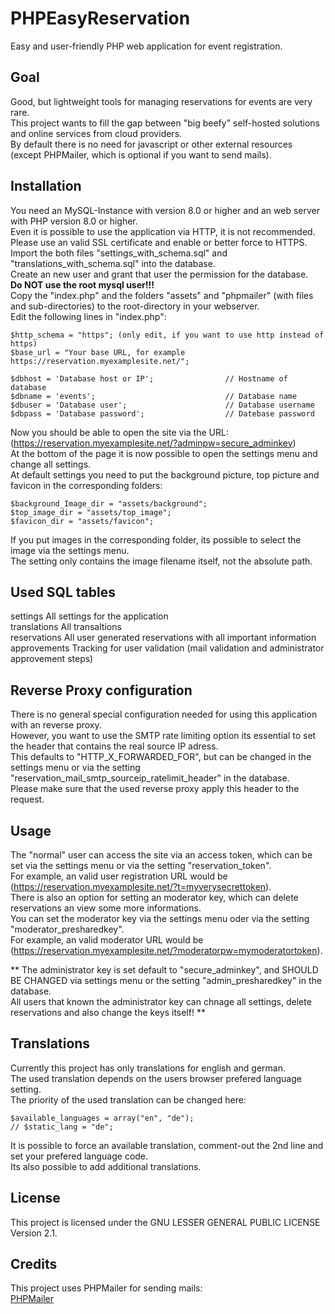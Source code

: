 # PHPEasyReservation
Easy and user-friendly PHP web application for event registration.

## Goal
Good, but lightweight tools for managing reservations for events are very rare.<br>
This project wants to fill the gap between "big beefy" self-hosted solutions and online services from cloud providers.<br>
By default there is no need for javascript or other external resources (except PHPMailer, which is optional if you want to send mails).

## Installation
You need an MySQL-Instance with version 8.0 or higher and an web server with PHP version 8.0 or higher.<br>
Even it is possible to use the application via HTTP, it is not recommended. Please use an valid SSL certificate and enable or better force to HTTPS.<br>
Import the both files "settings_with_schema.sql" and "translations_with_schema.sql" into the database.<br>
Create an new user and grant that user the permission for the database.<br>
**Do NOT use the root mysql user!!!**<br>
Copy the "index.php" and the folders "assets" and "phpmailer" (with files and sub-directories) to the root-directory in your webserver.<br>
Edit the following lines in "index.php":

```
$http_schema = "https"; (only edit, if you want to use http instead of https)
$base_url = "Your base URL, for example https://reservation.myexamplesite.net/";

$dbhost = 'Database host or IP';                // Hostname of database
$dbname = 'events';                             // Database name
$dbuser = 'Database user';                      // Database username
$dbpass = 'Database password';                  // Datebase password
```

Now you should be able to open the site via the URL:<br>
(https://reservation.myexamplesite.net/?adminpw=secure_adminkey)<br>
At the bottom of the page it is now possible to open the settings menu and change all settings.<br>
At default settings you need to put the background picture, top picture and favicon in the corresponding folders:

```
$background_Image_dir = "assets/background";
$top_image_dir = "assets/top_image";
$favicon_dir = "assets/favicon";
```

If you put images in the corresponding folder, its possible to select the image via the settings menu.<br>
The setting only contains the image filename itself, not the absolute path.

## Used SQL tables
settings        All settings for the application<br>
translations    All transaltions<br>
reservations    All user generated reservations with all important information<br>
approvements    Tracking for user validation (mail validation and administrator approvement steps)

## Reverse Proxy configuration
There is no general special configuration needed for using this application with an reverse proxy.<br>
However, you want to use the SMTP rate limiting option its essential to set the header that contains the real source IP adress.<br>
This defaults to "HTTP_X_FORWARDED_FOR", but can be changed in the settings menu or via the setting "reservation_mail_smtp_sourceip_ratelimit_header" in the database.<br>
Please make sure that the used reverse proxy apply this header to the request.

## Usage
The "normal" user can access the site via an access token, which can be set via the settings menu or via the setting "reservation_token".<br>
For example, an valid user registration URL would be (https://reservation.myexamplesite.net/?t=myverysecrettoken).<br>
There is also an option for setting an moderator key, which can delete reservations an view some more informations.<br>
You can set the moderator key via the settings menu oder via the setting "moderator_presharedkey".<br>
For example, an valid moderator URL would be (https://reservation.myexamplesite.net/?moderatorpw=mymoderatortoken).

**
The administrator key is set default to "secure_adminkey", and SHOULD BE CHANGED via settings menu or the setting "admin_presharedkey" in the database.<br>
All users that known the administrator key can chnage all settings, delete reservations and also change the keys itself!
**

## Translations
Currently this project has only translations for english and german.<br>
The used translation depends on the users browser prefered language setting.<br>
The priority of the used translation can be changed here:
```
$available_languages = array("en", "de");
// $static_lang = "de";
```
It is possible to force an available translation, comment-out the 2nd line and set your prefered language code.<br>
Its also possible to add additional translations.

## License
This project is licensed under the GNU LESSER GENERAL PUBLIC LICENSE Version 2.1.

## Credits
This project uses PHPMailer for sending mails:<br>
[PHPMailer](https://github.com/PHPMailer/PHPMailer)